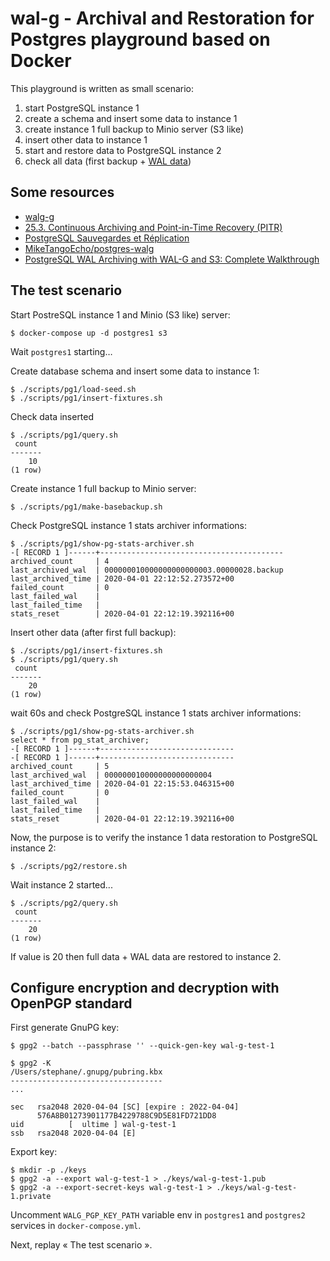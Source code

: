 # wal-g - Archival and Restoration for Postgres playground based on Docker

This playground is written as small scenario:

1. start PostgreSQL instance 1
2. create a schema and insert some data to instance 1
3. create instance 1 full backup to Minio server (S3 like)
4. insert other data to instance 1
5. start and restore data to PostgreSQL instance 2
6. check all data (first backup + [WAL data](https://www.postgresql.org/docs/12/wal-intro.html))

## Some resources

- [walg-g](https://github.com/wal-g/wal-g)
- [25.3. Continuous Archiving and Point-in-Time Recovery (PITR)](https://www.postgresql.org/docs/12/continuous-archiving.html#BACKUP-PITR-RECOVERY)
- [PostgreSQL Sauvegardes et Réplication](https://public.dalibo.com/exports/formation/manuels/formations/dba3/dba3.handout.html)
- [MikeTangoEcho/postgres-walg](https://github.com/MikeTangoEcho/postgres-walg)
- [PostgreSQL WAL Archiving with WAL-G and S3: Complete Walkthrough](https://www.fusionbox.com/blog/detail/postgresql-wal-archiving-with-wal-g-and-s3-complete-walkthrough/644/)

## The test scenario

Start PostreSQL instance 1 and Minio (S3 like) server:

```
$ docker-compose up -d postgres1 s3
```

Wait `postgres1` starting…

Create database schema and insert some data to instance 1:

```
$ ./scripts/pg1/load-seed.sh
$ ./scripts/pg1/insert-fixtures.sh
```

Check data inserted

```
$ ./scripts/pg1/query.sh
 count
-------
    10
(1 row)
```

Create instance 1 full backup to Minio server:

```
$ ./scripts/pg1/make-basebackup.sh
```

Check PostgreSQL instance 1 stats archiver informations:

```
$ ./scripts/pg1/show-pg-stats-archiver.sh
-[ RECORD 1 ]------+-----------------------------------------
archived_count     | 4
last_archived_wal  | 000000010000000000000003.00000028.backup
last_archived_time | 2020-04-01 22:12:52.273572+00
failed_count       | 0
last_failed_wal    |
last_failed_time   |
stats_reset        | 2020-04-01 22:12:19.392116+00
```

Insert other data (after first full backup):

```
$ ./scripts/pg1/insert-fixtures.sh
$ ./scripts/pg1/query.sh
 count
-------
    20
(1 row)
```

wait 60s and check PostgreSQL instance 1 stats archiver informations:

```
$ ./scripts/pg1/show-pg-stats-archiver.sh
select * from pg_stat_archiver;
-[ RECORD 1 ]------+------------------------------
-[ RECORD 1 ]------+------------------------------
archived_count     | 5
last_archived_wal  | 000000010000000000000004
last_archived_time | 2020-04-01 22:15:53.046315+00
failed_count       | 0
last_failed_wal    |
last_failed_time   |
stats_reset        | 2020-04-01 22:12:19.392116+00
```

Now, the purpose is to verify the instance 1 data restoration to PostgreSQL instance 2:

```
$ ./scripts/pg2/restore.sh
```

Wait instance 2 started...

```
$ ./scripts/pg2/query.sh
 count
-------
    20
(1 row)
```

If value is 20 then full data + WAL data are restored to instance 2.

## Configure encryption and decryption with OpenPGP standard

First generate GnuPG key:

```
$ gpg2 --batch --passphrase '' --quick-gen-key wal-g-test-1
```

```
$ gpg2 -K
/Users/stephane/.gnupg/pubring.kbx
----------------------------------
...

sec   rsa2048 2020-04-04 [SC] [expire : 2022-04-04]
      576A8B01273901177B4229788C9D5E81FD721DD8
uid          [  ultime ] wal-g-test-1
ssb   rsa2048 2020-04-04 [E]
```

Export key:

```
$ mkdir -p ./keys
$ gpg2 -a --export wal-g-test-1 > ./keys/wal-g-test-1.pub
$ gpg2 -a --export-secret-keys wal-g-test-1 > ./keys/wal-g-test-1.private
```

Uncomment `WALG_PGP_KEY_PATH` variable env in `postgres1` and `postgres2` services in `docker-compose.yml`.

Next, replay « The test scenario ».